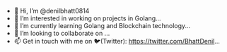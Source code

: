 - 👋 Hi, I’m @denilbhatt0814
- 👀 I’m interested in working on projects in Golang...
- 🌱 I’m currently learning Golang and Blockchain technology...
- 💞️ I’m looking to collaborate on ...
- 📫 Get in touch with me on 🐦(Twitter): https://twitter.com/BhattDenil...    

<!---
denilbhatt0814/denilbhatt0814 is a ✨ special ✨ repository because its `README.md` (this file) appears on your GitHub profile.
You can click the Preview link to take a look at your changes.
--->
